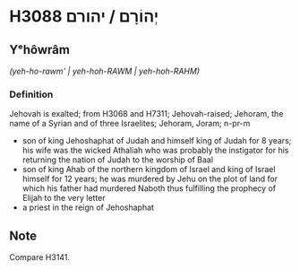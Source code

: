 # H3088 יְהוֹרָם / יהורם

## Yᵉhôwrâm

_(yeh-ho-rawm' | yeh-hoh-RAWM | yeh-hoh-RAHM)_

### Definition

Jehovah is exalted; from H3068 and H7311; Jehovah-raised; Jehoram, the name of a Syrian and of three Israelites; Jehoram, Joram; n-pr-m

- son of king Jehoshaphat of Judah and himself king of Judah for 8 years; his wife was the wicked Athaliah who was probably the instigator for his returning the nation of Judah to the worship of Baal
- son of king Ahab of the northern kingdom of Israel and king of Israel himself for 12 years; he was murdered by Jehu on the plot of land for which his father had murdered Naboth thus fulfilling the prophecy of Elijah to the very letter
- a priest in the reign of Jehoshaphat

## Note

Compare H3141.
